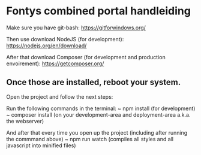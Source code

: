 # Fontys combined portal handleiding

Make sure you have git-bash:
https://gitforwindows.org/

Then use download NodeJS (for development):
https://nodejs.org/en/download/

After that download Composer (for development and production envoirement):
https://getcomposer.org/

## Once those are installed, reboot your system.

Open the project and follow the next steps:

Run the following commands in the terminal:
~ npm install (for development)
~ composer install (on your development-area and deployment-area a.k.a. the webserver)

And after that every time you open up the project (including after running the commmand above)
~ npm run watch (compiles all styles and all javascript into minified files)
